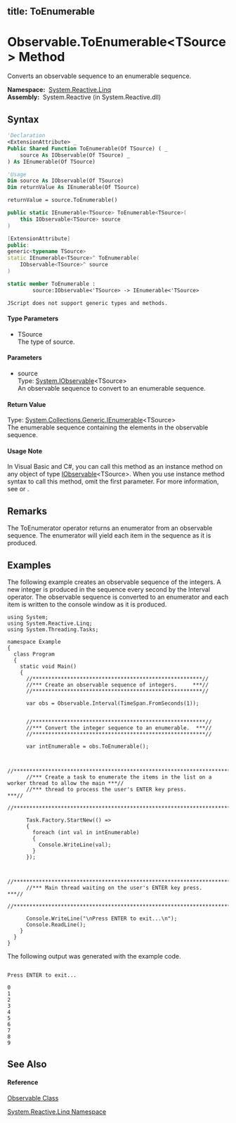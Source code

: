title: ToEnumerable
---
# Observable.ToEnumerable\<TSource\> Method

Converts an observable sequence to an enumerable sequence.

**Namespace:**  [System.Reactive.Linq](System.Reactive.Linq/System.Reactive.Linq)  
**Assembly:**  System.Reactive (in System.Reactive.dll)

## Syntax

```vb
'Declaration
<ExtensionAttribute> _
Public Shared Function ToEnumerable(Of TSource) ( _
    source As IObservable(Of TSource) _
) As IEnumerable(Of TSource)
```

```vb
'Usage
Dim source As IObservable(Of TSource)
Dim returnValue As IEnumerable(Of TSource)

returnValue = source.ToEnumerable()
```

```csharp
public static IEnumerable<TSource> ToEnumerable<TSource>(
    this IObservable<TSource> source
)
```

```c++
[ExtensionAttribute]
public:
generic<typename TSource>
static IEnumerable<TSource>^ ToEnumerable(
    IObservable<TSource>^ source
)
```

```fsharp
static member ToEnumerable : 
        source:IObservable<'TSource> -> IEnumerable<'TSource> 
```

```jscript
JScript does not support generic types and methods.
```

#### Type Parameters

- TSource  
  The type of source.

#### Parameters

- source  
  Type: [System.IObservable](https://msdn.microsoft.com/en-us/library/Dd990377)\<TSource\>  
  An observable sequence to convert to an enumerable sequence.

#### Return Value

Type: [System.Collections.Generic.IEnumerable](https://msdn.microsoft.com/en-us/library/9eekhta0)\<TSource\>  
The enumerable sequence containing the elements in the observable sequence.

#### Usage Note

In Visual Basic and C\#, you can call this method as an instance method on any object of type [IObservable](https://msdn.microsoft.com/en-us/library/Dd990377)\<TSource\>. When you use instance method syntax to call this method, omit the first parameter. For more information, see [](https://msdn.microsoft.com/en-us/library/Bb384936) or [](https://msdn.microsoft.com/en-us/library/Bb383977).

## Remarks

The ToEnumerator operator returns an enumerator from an observable sequence. The enumerator will yield each item in the sequence as it is produced.

## Examples

The following example creates an observable sequence of the integers. A new integer is produced in the sequence every second by the Interval operator. The observable sequence is converted to an enumerator and each item is written to the console window as it is produced.

    using System;
    using System.Reactive.Linq;
    using System.Threading.Tasks;
    
    namespace Example
    {
      class Program
      {
        static void Main()
        {
          //******************************************************//
          //*** Create an observable sequence of integers.     ***//
          //******************************************************//
    
          var obs = Observable.Interval(TimeSpan.FromSeconds(1));
      
    
          //*******************************************************//
          //*** Convert the integer sequence to an enumerable.  ***//
          //*******************************************************//
    
          var intEnumerable = obs.ToEnumerable();
    
    
          //*********************************************************************************************//
          //*** Create a task to enumerate the items in the list on a worker thread to allow the main ***//
          //*** thread to process the user's ENTER key press.                                         ***//
          //*********************************************************************************************//
    
          Task.Factory.StartNew(() =>
          {
            foreach (int val in intEnumerable)
            {
              Console.WriteLine(val);
            }
          });
    
    
          //*********************************************************************************************//
          //*** Main thread waiting on the user's ENTER key press.                                    ***//
          //*********************************************************************************************//
    
          Console.WriteLine("\nPress ENTER to exit...\n");
          Console.ReadLine();
        }
      }
    }

The following output was generated with the example code.

```
 
Press ENTER to exit...

0
1
2
3
4
5
6
7
8
9
```

## See Also

#### Reference

[Observable Class](Observable/Observable)

[System.Reactive.Linq Namespace](System.Reactive.Linq/System.Reactive.Linq)
